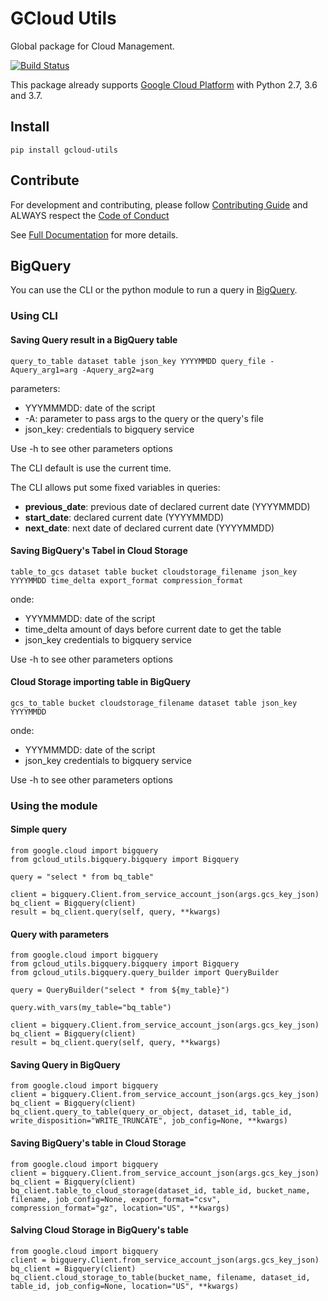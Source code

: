 # GCloud Utils

Global package for Cloud Management.

[![Build Status](https://travis-ci.org/globocom/gcloud-utils.svg?branch=master)](https://travis-ci.org/globocom/gcloud-utils)

This package already supports [Google Cloud Platform](https://cloud.google.com/) with Python 2.7, 3.6 and 3.7.

## Install

```
pip install gcloud-utils
```

## Contribute

For development and contributing, please follow [Contributing Guide](https://github.com/globocom/gcloud-utils/blob/master/CONTRIBUTING.md) and ALWAYS respect the [Code of Conduct](https://github.com/globocom/gcloud-utils/blob/master/CODE_OF_CONDUCT.md)


See [Full Documentation](https://gcloud-utils.readthedocs.io/en/latest/) for more details.

## BigQuery

You can use the CLI or the python module to run a query in [BigQuery](https://bigquery.cloud.google.com).

### Using CLI

#### Saving Query result in a BigQuery table

```
query_to_table dataset table json_key YYYYMMDD query_file -Aquery_arg1=arg -Aquery_arg2=arg
```

parameters:
- YYYMMMDD: date of the script
- -A: parameter to pass args to the query or the query's file
- json_key: credentials to bigquery service

Use -h to see other parameters options

The CLI default is use the current time. 

The CLI allows put some fixed variables in queries:

- **previous_date**: previous date of declared current date (YYYYMMDD)
- **start_date**: declared current date (YYYYMMDD)
- **next_date**: next date of declared current date (YYYYMMDD)


#### Saving BigQuery's Tabel in Cloud Storage

```
table_to_gcs dataset table bucket cloudstorage_filename json_key YYYYMMDD time_delta export_format compression_format
```

onde:
- YYYMMMDD: date of the script
- time_delta amount of days before current date to get the table
- json_key  credentials to bigquery service

Use -h to see other parameters options

#### Cloud Storage importing table in BigQuery

```
gcs_to_table bucket cloudstorage_filename dataset table json_key YYYYMMDD
```

onde:
- YYYMMMDD: date of the script
- json_key  credentials to bigquery service

Use -h to see other parameters options


### Using the module

#### Simple query

```
from google.cloud import bigquery
from gcloud_utils.bigquery.bigquery import Bigquery

query = "select * from bq_table"

client = bigquery.Client.from_service_account_json(args.gcs_key_json)
bq_client = Bigquery(client)
result = bq_client.query(self, query, **kwargs)
```

#### Query with parameters


```
from google.cloud import bigquery
from gcloud_utils.bigquery.bigquery import Bigquery
from gcloud_utils.bigquery.query_builder import QueryBuilder

query = QueryBuilder("select * from ${my_table}")

query.with_vars(my_table="bq_table")

client = bigquery.Client.from_service_account_json(args.gcs_key_json)
bq_client = Bigquery(client)
result = bq_client.query(self, query, **kwargs)
```

#### Saving Query in BigQuery


```
from google.cloud import bigquery
client = bigquery.Client.from_service_account_json(args.gcs_key_json)
bq_client = Bigquery(client)
bq_client.query_to_table(query_or_object, dataset_id, table_id, write_disposition="WRITE_TRUNCATE", job_config=None, **kwargs)
```

#### Saving BigQuery's table in Cloud Storage


```
from google.cloud import bigquery
client = bigquery.Client.from_service_account_json(args.gcs_key_json)
bq_client = Bigquery(client)
bq_client.table_to_cloud_storage(dataset_id, table_id, bucket_name, filename, job_config=None, export_format="csv", compression_format="gz", location="US", **kwargs)
```

#### Salving Cloud Storage in BigQuery's table


```
from google.cloud import bigquery
client = bigquery.Client.from_service_account_json(args.gcs_key_json)
bq_client = Bigquery(client)
bq_client.cloud_storage_to_table(bucket_name, filename, dataset_id, table_id, job_config=None, location="US", **kwargs)
```